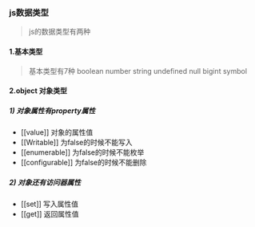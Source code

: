 
### js数据类型
> js的数据类型有两种
#### 1.基本类型 
> 基本类型有7种 boolean number string undefined null bigint symbol
#### 2.object 对象类型
#####  1) 对象属性有property属性
- [[value]] 对象的属性值
- [[Writable]] 为false的时候不能写入
-  [[enumerable]] 为false的时候不能枚举
- [[configurable]] 为false的时候不能删除
#####  2) 对象还有访问器属性
-  [[set]] 写入属性值
- [[get]] 返回属性值 